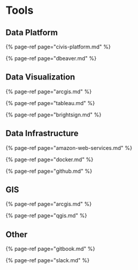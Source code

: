 # Tools

## Data Platform

{% page-ref page="civis-platform.md" %}

{% page-ref page="dbeaver.md" %}

## Data Visualization

{% page-ref page="arcgis.md" %}

{% page-ref page="tableau.md" %}

{% page-ref page="brightsign.md" %}

## Data Infrastructure

{% page-ref page="amazon-web-services.md" %}

{% page-ref page="docker.md" %}

{% page-ref page="github.md" %}

## GIS

{% page-ref page="arcgis.md" %}

{% page-ref page="qgis.md" %}

## Other

{% page-ref page="gitbook.md" %}

{% page-ref page="slack.md" %}

